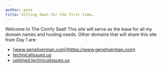 ```yaml
---
author: gene
title: Sitting down for the first time…
---
```



Welcome to The Comfy Seat! This site will serve as the base for all my domain names and hosting needs. Other domains that will share this site from Day 1 are:

- [www.geneliverman.com](https://www.geneliverman.com)
- [technicalissues.us](https://technicalissues.us)
- [uptimed.technicalissues.us](https://uptimed.technicalissues.us)

